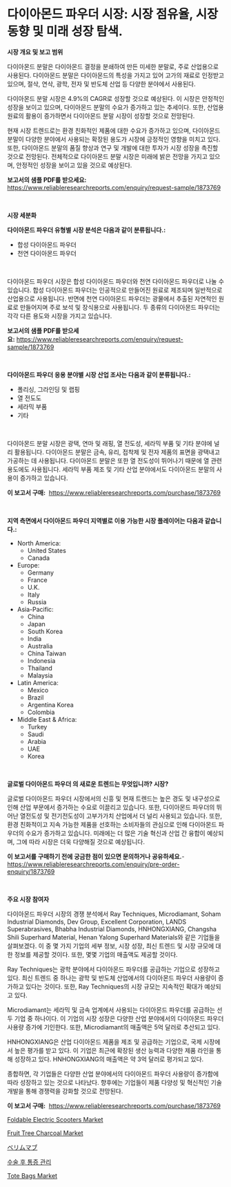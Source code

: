 <p><h1>다이아몬드 파우더 시장: 시장 점유율, 시장 동향 및 미래 성장 탐색.</h1></p><p><strong>시장 개요 및 보고 범위</strong></p>
<p><p>다이아몬드 분말은 다이아몬드 결정을 분쇄하여 만든 미세한 분말로, 주로 산업용으로 사용된다. 다이아몬드 분말은 다이아몬드의 특성을 가지고 있어 고가의 재료로 인정받고 있으며, 절삭, 연삭, 광학, 전자 및 반도체 산업 등 다양한 분야에서 사용된다.</p><p>다이아몬드 분말 시장은 4.9%의 CAGR로 성장할 것으로 예상된다. 이 시장은 안정적인 성장을 보이고 있으며, 다이아몬드 분말의 수요가 증가하고 있는 추세이다. 또한, 산업용 원료의 활용이 증가하면서 다이아몬드 분말 시장이 성장할 것으로 전망된다.</p><p>현재 시장 트렌드로는 환경 친화적인 제품에 대한 수요가 증가하고 있으며, 다이아몬드 분말이 다양한 분야에서 사용되는 확장된 용도가 시장에 긍정적인 영향을 미치고 있다. 또한, 다이아몬드 분말의 품질 향상과 연구 및 개발에 대한 투자가 시장 성장을 촉진할 것으로 전망된다. 전체적으로 다이아몬드 분말 시장은 미래에 밝은 전망을 가지고 있으며, 안정적인 성장을 보이고 있을 것으로 예상된다.</p></p>
<p><strong>보고서의 샘플 PDF를 받으세요:</strong> <a href="https://www.reliableresearchreports.com/enquiry/request-sample/1873769">https://www.reliableresearchreports.com/enquiry/request-sample/1873769</a></p>
<p>&nbsp;</p>
<p><strong>시장 세분화</strong></p>
<p><strong>다이아몬드 파우더 유형별 시장 분석은 다음과 같이 분류됩니다.:</strong></p>
<p><ul><li>합성 다이아몬드 파우더</li><li>천연 다이아몬드 파우더</li></ul></p>
<p>&nbsp;</p>
<p><p>다이아몬드 파우더 시장은 합성 다이아몬드 파우더와 천연 다이아몬드 파우더로 나눌 수 있습니다. 합성 다이아몬드 파우더는 인공적으로 만들어진 원료로 제조되며 일반적으로 산업용으로 사용됩니다. 반면에 천연 다이아몬드 파우더는 광물에서 추출된 자연적인 원료로 만들어지며 주로 보석 및 장식용으로 사용됩니다. 두 종류의 다이아몬드 파우더는 각각 다른 용도와 시장을 가지고 있습니다.</p></p>
<p><strong>보고서의 샘플 PDF를 받으세요:</strong>&nbsp;<a href="https://www.reliableresearchreports.com/enquiry/request-sample/1873769">https://www.reliableresearchreports.com/enquiry/request-sample/1873769</a></p>
<p>&nbsp;</p>
<p><strong> 다이아몬드 파우더 응용 분야별 시장 산업 조사는 다음과 같이 분류됩니다.:</strong></p>
<p><ul><li>폴리싱, 그라인딩 및 랩핑</li><li>열 전도도</li><li>세라믹 부품</li><li>기타</li></ul></p>
<p>&nbsp;</p>
<p><p>다이아몬드 분말 시장은 광택, 연마 및 래핑, 열 전도성, 세라믹 부품 및 기타 분야에 널리 활용됩니다. 다이아몬드 분말은 금속, 유리, 접착제 및 전자 제품의 표면을 광택내고 가공하는 데 사용됩니다. 다이아몬드 분말은 또한 열 전도성이 뛰어나기 때문에 열 관련 용도에도 사용됩니다. 세라믹 부품 제조 및 기타 산업 분야에서도 다이아몬드 분말의 사용이 증가하고 있습니다.</p></p>
<p><strong>이 보고서 구매:</strong>&nbsp; <a href="https://www.reliableresearchreports.com/purchase/1873769">https://www.reliableresearchreports.com/purchase/1873769</a></p>
<p>&nbsp;</p>
<p><strong>지역 측면에서 다이아몬드 파우더 지역별로 이용 가능한 시장 플레이어는 다음과 같습니다.:</strong></p>
<p><ul>
    <li>
        North America:
        <ul>
            <li>United States</li>
            <li>Canada</li>
        </ul>
    </li>
    <li>
        Europe:
        <ul>
            <li>Germany</li>
            <li>France</li>
            <li>U.K.</li>
            <li>Italy</li>
            <li>Russia</li>
        </ul>
    </li>
    <li>
        Asia-Pacific:
        <ul>
            <li>China</li>
            <li>Japan</li>
            <li>South Korea</li>
            <li>India</li>
            <li>Australia</li>
            <li>China Taiwan</li>
            <li>Indonesia</li>
            <li>Thailand</li>
            <li>Malaysia</li>
        </ul>
    </li>
    <li>
        Latin America:
        <ul>
            <li>Mexico</li>
            <li>Brazil</li>
            <li>Argentina Korea</li>
            <li>Colombia</li>
        </ul>
    </li>
    <li>
        Middle East & Africa:
        <ul>
            <li>Turkey</li>
            <li>Saudi</li>
            <li>Arabia</li>
            <li>UAE</li>
            <li>Korea</li>
        </ul>
    </li>
    </ul></p>
<p>&nbsp;</p>
<p><strong>글로벌 다이아몬드 파우더 의 새로운 트렌드는 무엇입니까? 시장?</strong></p>
<p><p>글로벌 다이아몬드 파우더 시장에서의 신흥 및 현재 트렌드는 높은 경도 및 내구성으로 인해 산업 부문에서 증가하는 수요로 이끌리고 있습니다. 또한, 다이아몬드 파우더의 뛰어난 열전도성 및 전기전도성이 고부가가치 산업에서 더 널리 사용되고 있습니다. 또한, 환경 친화적이고 지속 가능한 제품을 선호하는 소비자들의 관심으로 인해 다이아몬드 파우더의 수요가 증가하고 있습니다. 미래에는 더 많은 기술 혁신과 산업 간 융합이 예상되며, 그에 따라 시장은 더욱 다양해질 것으로 예상됩니다.</p></p>
<p><strong>이 보고서를 구매하기 전에 궁금한 점이 있으면 문의하거나 공유하세요.</strong>- <a href="https://www.reliableresearchreports.com/enquiry/pre-order-enquiry/1873769">https://www.reliableresearchreports.com/enquiry/pre-order-enquiry/1873769</a></p>
<p>&nbsp;</p>
<p><strong>주요 시장 참여자</strong></p>
<p><p>다이아몬드 파우더 시장의 경쟁 분석에서 Ray Techniques, Microdiamant, Soham Industrial Diamonds, Dev Group, Excellent Corporation, LANDS Superabrasives, Bhabha Industrial Diamonds, HNHONGXIANG, Changsha Shili Superhard Material, Henan Yalong Superhard Materials와 같은 기업들을 살펴보겠다. 이 중 몇 가지 기업의 세부 정보, 시장 성장, 최신 트렌드 및 시장 규모에 대한 정보를 제공할 것이다. 또한, 몇몇 기업의 매출액도 제공할 것이다.</p><p>Ray Techniques는 광학 분야에서 다이아몬드 파우더를 공급하는 기업으로 성장하고 있다. 최신 트렌드 중 하나는 광학 및 반도체 산업에서의 다이아몬드 파우더 사용량이 증가하고 있다는 것이다. 또한, Ray Techniques의 시장 규모는 지속적인 확대가 예상되고 있다.</p><p>Microdiamant는 세라믹 및 금속 업계에서 사용되는 다이아몬드 파우더를 공급하는 선두 기업 중 하나이다. 이 기업의 시장 성장은 다양한 산업 분야에서의 다이아몬드 파우더 사용량 증가에 기인한다. 또한, Microdiamant의 매출액은 5억 달러로 추산되고 있다.</p><p>HNHONGXIANG은 산업 다이아몬드 제품을 제조 및 공급하는 기업으로, 국제 시장에서 높은 평가를 받고 있다. 이 기업은 최근에 확장된 생산 능력과 다양한 제품 라인을 통해 성장하고 있다. HNHONGXIANG의 매출액은 약 3억 달러로 평가되고 있다.</p><p>종합하면, 각 기업들은 다양한 산업 분야에서의 다이아몬드 파우더 사용량이 증가함에 따라 성장하고 있는 것으로 나타났다. 향후에는 기업들이 제품 다양성 및 혁신적인 기술 개발을 통해 경쟁력을 강화할 것으로 전망된다.</p></p>
<p><strong>이 보고서 구매:</strong>&nbsp;&nbsp;<a href="https://www.reliableresearchreports.com/purchase/1873769">https://www.reliableresearchreports.com/purchase/1873769</a></p>
<p><p><a href="https://github.com/ChiragRp1/Market-Research-Report-List-3/blob/main/foldable-electric-scooters-market.md">Foldable Electric Scooters Market</a></p><p><a href="https://issuu.com/reportprime-2/docs/fruit-tree-charcoal-market-size-2030.pptx">Fruit Tree Charcoal Market</a></p><p><a href="https://github.com/wkuactfdzwizk06/Market-Research-Report-List-1/blob/main/92646083190.md">ベリムマブ</a></p><p><a href="https://medium.com/@mathieu.rico66/%EC%88%98%EC%88%A0-%ED%9B%84-%ED%86%B5%EC%A6%9D-%EA%B4%80%EB%A6%AC-%EC%8B%9C%EC%9E%A5-%EC%8B%9C%EC%9E%A5-cagr-%EC%8B%9C%EC%9E%A5-%EB%8F%99%ED%96%A5-%EB%B0%8F-%EC%84%B1%EC%9E%A5-%EC%A0%84%EB%9E%B5%EC%97%90-%EB%8C%80%ED%95%9C-%ED%86%B5%EC%B0%B0%EB%A0%A5-9b01d0a0b733">수술 후 통증 관리</a></p><p><a href="https://github.com/abdelrhmankishk22/Market-Research-Report-List-3/blob/main/tote-bags-market.md">Tote Bags Market</a></p></p>
